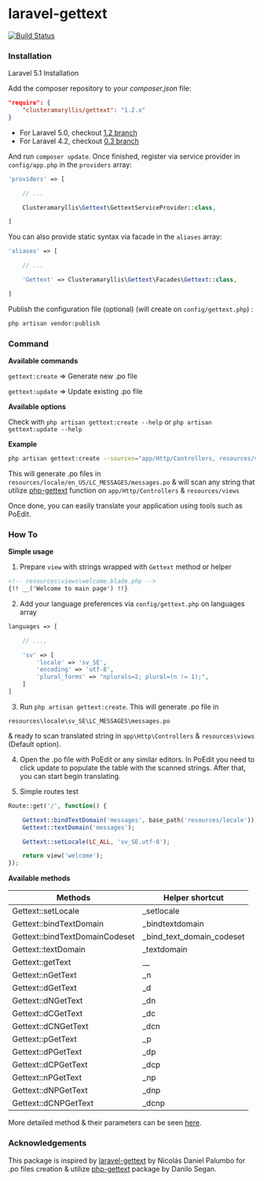 # laravel-gettext

[![Build Status](https://travis-ci.org/clusteramaryllis/laravel-gettext.svg?branch=master)](https://travis-ci.org/clusteramaryllis/laravel-gettext)

### Installation

Laravel 5.1 Installation

Add the composer repository to your *composer.json* file:

```json
"require": {
    "clusteramaryllis/gettext": "1.2.x"
}
```

* For Laravel 5.0, checkout [1.2 branch](https://github.com/clusteramaryllis/laravel-gettext/tree/1.2)
* For Laravel 4.2, checkout [0.3 branch](https://github.com/clusteramaryllis/laravel-gettext/tree/0.3)

And run `composer update`. Once finished, register via service provider in `config/app.php` in the `providers` array:

```php
'providers' => [

    // ...

    Clusteramaryllis\Gettext\GettextServiceProvider::class,

]
```

You can also provide static syntax via facade in the `aliases` array:
```php
'aliases' => [

    // ...

    'Gettext' => Clusteramaryllis\Gettext\Facades\Gettext::class,

]
```

Publish the configuration file (optional) (will create on `config/gettext.php`) :

```bash
php artisan vendor:publish
```

### Command

**Available commands**

`gettext:create` => Generate new .po file

`gettext:update` => Update existing .po file

**Available options**

Check with `php artisan gettext:create --help` or `php artisan gettext:update --help`

**Example**

```bash
php artisan gettext:create --sources="app/Http/Controllers, resources/views" --destination="resources/locale" --locale="en_US" 
```

This will generate .po files in `resources/locale/en_US/LC_MESSAGES/messages.po` & will scan any string that utilize [php-gettext](http://php.net/manual/en/ref.gettext.php) function on `app/Http/Controllers` & `resources/views`

Once done, you can easily translate your application using tools such as PoEdit.

### How To

**Simple usage**

1) Prepare `view` with strings wrapped with `Gettext` method or helper

```html
<!-- resources\views\welcome.blade.php -->
{!! __('Welcome to main page') !!}
``` 

2) Add your language preferences via `config/gettext.php` on languages array

```php
languages => [

    // ...,

    'sv' => [
        'locale' => 'sv_SE',
        'encoding' => 'utf-8',
        'plural_forms' => "nplurals=2; plural=(n != 1);",
    ]      
]
```

3) Run `php artisan gettext:create`. This will generate .po file in

```
resources\locale\sv_SE\LC_MESSAGES\messages.po
```

& ready to scan translated string in `app\Http\Controllers` & `resources\views` (Default option).

4) Open the .po file with PoEdit or any similar editors. In PoEdit you need to click update to populate
the table with the scanned strings. After that, you can start begin translating.

5) Simple routes test

```php
Route::get('/', function() {

    Gettext::bindTextDomain('messages', base_path('resources/locale'));
    Gettext::textDomain('messages');

    Gettext::setLocale(LC_ALL, 'sv_SE.utf-8');

    return view('welcome');
});
```

**Available methods**

Methods | Helper shortcut
------- | ---------------
Gettext::setLocale | _setlocale
Gettext::bindTextDomain | _bindtextdomain
Gettext::bindTextDomainCodeset | _bind_text_domain_codeset
Gettext::textDomain | _textdomain
Gettext::getText | __
Gettext::nGetText | _n
Gettext::dGetText | _d
Gettext::dNGetText | _dn
Gettext::dCGetText | _dc
Gettext::dCNGetText | _dcn
Gettext::pGetText | _p
Gettext::dPGetText | _dp
Gettext::dCPGetText | _dcp
Gettext::nPGetText | _np
Gettext::dNPGetText | _dnp
Gettext::dCNPGetText | _dcnp

More detailed method & their parameters can be seen [here](https://github.com/clusteramaryllis/laravel-gettext/blob/master/src/Gettext.php).

### Acknowledgements

This package is inspired by [laravel-gettext](https://github.com/xinax/laravel-gettext/) by Nicolás Daniel Palumbo for .po files creation & utilize [php-gettext](https://launchpad.net/php-gettext/) package by Danilo Segan.
